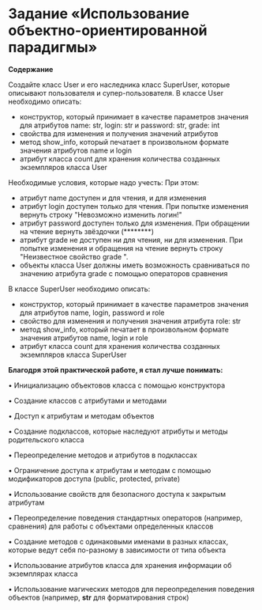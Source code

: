 # Задание «Использование объектно-ориентированной парадигмы»

**Содержание**

Создайте класс User и его наследника класс SuperUser, которые описывают пользователя и супер-пользователя.
В классе User необходимо описать:
- конструктор, который принимает в качестве параметров значения для атрибутов name: str, login: str и password: str, grade: int
- свойства для изменения и получения значений атрибутов
- метод show_info, который печатает в произвольном формате значения атрибутов name и login
- атрибут класса count для хранения количества созданных экземпляров класса User

Необходимые условия, которые надо учесть:
При этом:
- атрибут name доступен и для чтения, и для изменения
- атрибут login доступен только для чтения. При попытке изменения вернуть строку "Невозможно изменить логин!"
- атрибут password доступен только для изменения. При обращении на чтение вернуть звёздочки (********)
- атрибут grade не доступен ни  для чтения, ни для изменения. При попытке изменения и обращения на чтение вернуть строку "Неизвестное свойство grade ".
- объекты класса User должны иметь возможность сравниваться по значению атрибута grade с помощью операторов сравнения

В классе SuperUser необходимо описать:

- конструктор, который принимает в качестве параметров значения для атрибутов name, login, password и role
- свойство для изменения и получения значения атрибута role: str
- метод show_info, который печатает в произвольном формате значения атрибутов name, login и role
- атрибут класса count для хранения количества созданных экземпляров класса SuperUser


**Благодря этой практической работе, я стал лучше понимать:**

• Инициализацию объектовов класса с помощью конструктора

• Создание классов с атрибутами и методами

• Доступ к атрибутам и методам объектов

• Создание подклассов, которые наследуют атрибуты и методы родительского класса

• Переопределение методов и атрибутов в подклассах

• Ограничение доступа к атрибутам и методам с помощью модификаторов доступа (public, protected, private)

• Использование свойств для безопасного доступа к закрытым атрибутам

• Переопределение поведения стандартных операторов (например, сравнения) для работы с объектами определенных классов

• Создание методов с одинаковыми именами в разных классах, которые ведут себя по-разному в зависимости от типа объекта

• Использование атрибутов класса для хранения информации об экземплярах класса

• Использование магических методов для переопределения поведения объектов (например, __str__ для форматирования строк)
